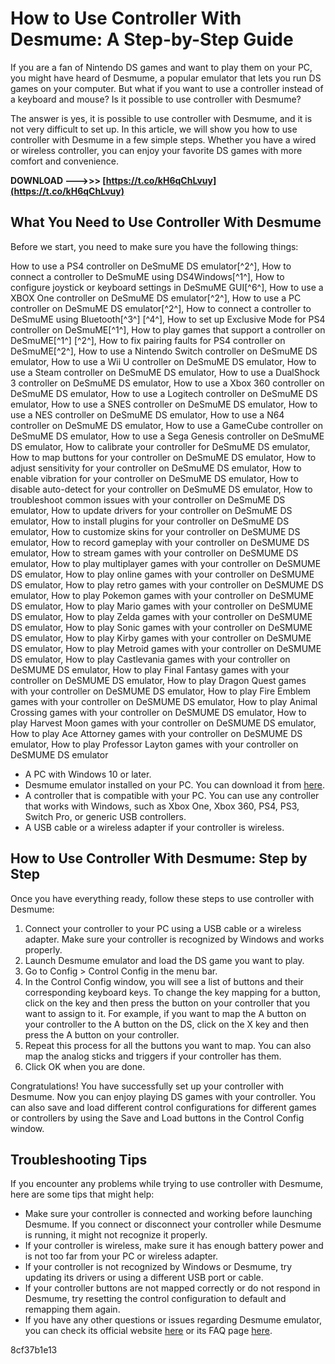 # How to Use Controller With Desmume: A Step-by-Step Guide
 
If you are a fan of Nintendo DS games and want to play them on your PC, you might have heard of Desmume, a popular emulator that lets you run DS games on your computer. But what if you want to use a controller instead of a keyboard and mouse? Is it possible to use controller with Desmume?
 
The answer is yes, it is possible to use controller with Desmume, and it is not very difficult to set up. In this article, we will show you how to use controller with Desmume in a few simple steps. Whether you have a wired or wireless controller, you can enjoy your favorite DS games with more comfort and convenience.
 
**DOWNLOAD --->>> [https://t.co/kH6qChLvuy](https://t.co/kH6qChLvuy)**


 
## What You Need to Use Controller With Desmume
 
Before we start, you need to make sure you have the following things:
 
How to use a PS4 controller on DeSmuME DS emulator[^2^],  How to connect a controller to DeSmuME using DS4Windows[^1^],  How to configure joystick or keyboard settings in DeSmuME GUI[^6^],  How to use a XBOX One controller on DeSmuME DS emulator[^2^],  How to use a PC controller on DeSmuME DS emulator[^2^],  How to connect a controller to DeSmuME using Bluetooth[^3^] [^4^],  How to set up Exclusive Mode for PS4 controller on DeSmuME[^1^],  How to play games that support a controller on DeSmuME[^1^] [^2^],  How to fix pairing faults for PS4 controller on DeSmuME[^2^],  How to use a Nintendo Switch controller on DeSmuME DS emulator,  How to use a Wii U controller on DeSmuME DS emulator,  How to use a Steam controller on DeSmuME DS emulator,  How to use a DualShock 3 controller on DeSmuME DS emulator,  How to use a Xbox 360 controller on DeSmuME DS emulator,  How to use a Logitech controller on DeSmuME DS emulator,  How to use a SNES controller on DeSmuME DS emulator,  How to use a NES controller on DeSmuME DS emulator,  How to use a N64 controller on DeSmuME DS emulator,  How to use a GameCube controller on DeSmuME DS emulator,  How to use a Sega Genesis controller on DeSmuME DS emulator,  How to calibrate your controller for DeSmuME DS emulator,  How to map buttons for your controller on DeSmuME DS emulator,  How to adjust sensitivity for your controller on DeSmuME DS emulator,  How to enable vibration for your controller on DeSmuME DS emulator,  How to disable auto-detect for your controller on DeSmuME DS emulator,  How to troubleshoot common issues with your controller on DeSmuME DS emulator,  How to update drivers for your controller on DeSmuME DS emulator,  How to install plugins for your controller on DeSmuME DS emulator,  How to customize skins for your controller on DeSMUME DS emulator,  How to record gameplay with your controller on DeSMUME DS emulator,  How to stream games with your controller on DeSMUME DS emulator,  How to play multiplayer games with your controller on DeSMUME DS emulator,  How to play online games with your controller on DeSMUME DS emulator,  How to play retro games with your controller on DeSMUME DS emulator,  How to play Pokemon games with your controller on DeSMUME DS emulator,  How to play Mario games with your controller on DeSMUME DS emulator,  How to play Zelda games with your controller on DeSMUME DS emulator,  How to play Sonic games with your controller on DeSMUME DS emulator,  How to play Kirby games with your controller on DeSMUME DS emulator,  How to play Metroid games with your controller on DeSMUME DS emulator,  How to play Castlevania games with your controller on DeSMUME DS emulator,  How to play Final Fantasy games with your controller on DeSMUME DS emulator,  How to play Dragon Quest games with your controller on DeSMUME DS emulator,  How to play Fire Emblem games with your controller on DeSMUME DS emulator,  How to play Animal Crossing games with your controller on DeSMUME DS emulator,  How to play Harvest Moon games with your controller on DeSMUME DS emulator,  How to play Ace Attorney games with your controller on DeSMUME DS emulator,  How to play Professor Layton games with your controller on DeSMUME DS emulator
 
- A PC with Windows 10 or later.
- Desmume emulator installed on your PC. You can download it from [here](https://desmume.org/download/).
- A controller that is compatible with your PC. You can use any controller that works with Windows, such as Xbox One, Xbox 360, PS4, PS3, Switch Pro, or generic USB controllers.
- A USB cable or a wireless adapter if your controller is wireless.

## How to Use Controller With Desmume: Step by Step
 
Once you have everything ready, follow these steps to use controller with Desmume:

1. Connect your controller to your PC using a USB cable or a wireless adapter. Make sure your controller is recognized by Windows and works properly.
2. Launch Desmume emulator and load the DS game you want to play.
3. Go to Config > Control Config in the menu bar.
4. In the Control Config window, you will see a list of buttons and their corresponding keyboard keys. To change the key mapping for a button, click on the key and then press the button on your controller that you want to assign to it. For example, if you want to map the A button on your controller to the A button on the DS, click on the X key and then press the A button on your controller.
5. Repeat this process for all the buttons you want to map. You can also map the analog sticks and triggers if your controller has them.
6. Click OK when you are done.

Congratulations! You have successfully set up your controller with Desmume. Now you can enjoy playing DS games with your controller. You can also save and load different control configurations for different games or controllers by using the Save and Load buttons in the Control Config window.
 
## Troubleshooting Tips
 
If you encounter any problems while trying to use controller with Desmume, here are some tips that might help:

- Make sure your controller is connected and working before launching Desmume. If you connect or disconnect your controller while Desmume is running, it might not recognize it properly.
- If your controller is wireless, make sure it has enough battery power and is not too far from your PC or wireless adapter.
- If your controller is not recognized by Windows or Desmume, try updating its drivers or using a different USB port or cable.
- If your controller buttons are not mapped correctly or do not respond in Desmume, try resetting the control configuration to default and remapping them again.
- If you have any other questions or issues regarding Desmume emulator, you can check its official website [here](https://desmume.org/) or its FAQ page [here](https://desmume.org/faq/).

 8cf37b1e13
 
